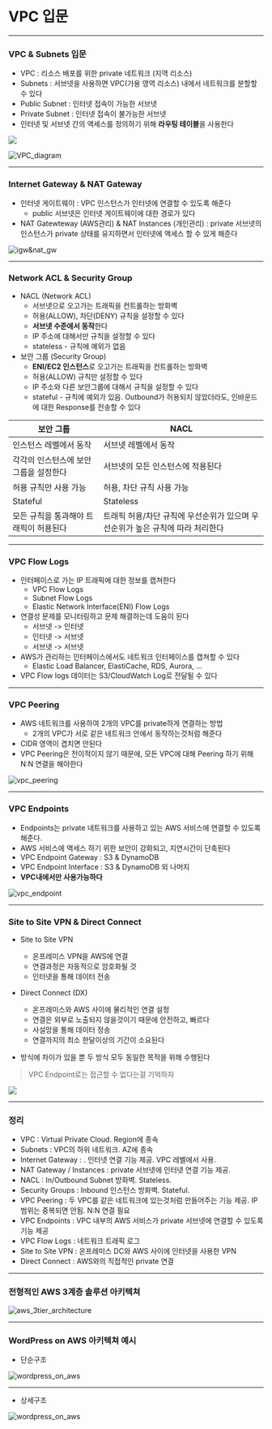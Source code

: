 # VPC 입문

---

### VPC & Subnets 입문

- VPC : 리소스 배포를 위한 private 네트워크 (지역 리소스)
- Subnets : 서브넷을 사용하면 VPC(가용 영역 리소스) 내에서 네트워크를 분할할 수 있다
- Public Subnet : 인터넷 접속이 가능한 서브넷
- Private Subnet : 인터넷 접속이 불가능한 서브넷
- 인터넷 및 서브넷 간의 액세스를 정의하기 위해 **라우팅 테이블**을 사용한다

![](./images/08_01.png)

![VPC_diagram](./images/08_02.png)

---

### Internet Gateway & NAT Gateway

- 인터넷 게이트웨이 : VPC 인스턴스가 인터넷에 연결할 수 있도록 해준다
  - public 서브넷은 인터넷 게이트웨이에 대한 경로가 있다
- NAT Gatewteway (AWS관리) & NAT Instances (개인관리) : private 서브넷의 인스턴스가 private 상태를 유지하면서 인터넷에 액세스 할 수 있게 해준다

![igw&nat_gw](./images/08_03.png)

---

### Network ACL & Security Group

- NACL (Network ACL)
  - 서브넷으로 오고가는 트래픽을 컨트롤하는 방화벽
  - 허용(ALLOW), 차단(DENY) 규칙을 설정할 수 있다
  - **서브넷 수준에서 동작**한다
  - IP 주소에 대해서만 규칙을 설정할 수 있다
  - stateless - 규칙에 예외가 없음
- 보안 그룹 (Security Group)
  - **ENI/EC2 인스턴스**로 오고가는 트래픽을 컨트롤하는 방화벽
  - 허용(ALLOW) 규칙만 설정할 수 있다
  - IP 주소와 다른 보안그룹에 대해서 규칙을 설정할 수 있다
  - stateful - 규칙에 예외가 있음. Outbound가 허용되지 않았더라도, 인바운드에 대한 Response를 전송할 수 있다

| 보안 그룹                              | NACL                                                                           |
| ---------------------------------------- | -------------------------------------------------------------------------------- |
| 인스턴스 레벨에서 동작                 | 서브넷 레벨에서 동작                                                           |
| 각각의 인스턴스에 보안그룹을 설정한다  | 서브넷의 모든 인스턴스에 적용된다                                              |
| 허용 규칙만 사용 가능                  | 허용, 차단 규칙 사용 가능                                                      |
| Stateful                               | Stateless                                                                      |
| 모든 규칙을 통과해야 트래픽이 허용된다 | 트래픽 허용/차단 규칙에 우선순위가 있으며 우선순위가 높은 규칙에 따라 처리한다 |

---

### VPC Flow Logs

- 인터페이스로 가는 IP 트래픽에 대한 정보를 캡쳐한다
  - VPC Flow Logs
  - Subnet Flow Logs
  - Elastic Network Interface(ENI) Flow Logs
- 연결성 문제를 모니터링하고 문제 해결하는데 도움이 된다
  - 서브넷 -> 인터넷
  - 인터넷 -> 서브넷
  - 서브넷 -> 서브넷
- AWS가 관리하는 인터페이스에서도 네트워크 인터페이스를 캡쳐할 수 있다
  - Elastic Load Balancer, ElastiCache, RDS, Aurora, ...
- VPC Flow logs 데이터는 S3/CloudWatch Log로 전달될 수 있다

---

### VPC Peering

- AWS 네트워크를 사용하여 2개의 VPC를 private하게 연결하는 방법
  - 2개의 VPC가 서로 같은 네트워크 안에서 동작하는것처럼 해준다
- CIDR 영역이 겹치면 안된다
- VPC Peering은 전이적이지 않기 때문에, 모든 VPC에 대해 Peering 하기 위해 N:N 연결을 해야한다

![vpc_peering](./images/08_04.png)

---

### VPC Endpoints

- Endpoints는 private 네트워크를 사용하고 있는 AWS 서비스에 연결할 수 있도록 해준다.
- AWS 서비스에 액세스 하기 위한 보안이 강화되고, 지연시간이 단축된다
- VPC Endpoint Gateway : S3 & DynamoDB
- VPC Endpoint Interface : S3 & DynamoDB 외 나머지
- **VPC내에서만 사용가능하다**

![vpc_endpoint](./images/08_05.png)

---

### Site to Site VPN & Direct Connect

- Site to Site VPN
  - 온프레미스 VPN을 AWS에 연결
  - 연결과정은 자동적으로 암호화될 것
  - 인터넷을 통해 데이터 전송
- Direct Connect (DX)
  - 온프레미스와 AWS 사이에 물리적인 연결 설정
  - 연결은 외부로 노출되지 않을것이기 때문에 안전하고, 빠르다
  - 사설망을 통해 데이터 정송
  - 연결까지의 최소 한달이상의 기간이 소요된다

- 방식에 차이가 있을 뿐 두 방식 모두 동일한 목적을 위해 수행된다

> VPC Endpoint로는 접근할 수 없다는걸 기억하자

![](./images/08_06.png)

---

### 정리

- VPC : Virtual Private Cloud. Region에 종속
- Subnets : VPC의 하위 네트워크. AZ에 종속
- Internet Gateway : . 인터넷 연결 기능 제공. VPC 레벨에서 사용.
- NAT Gateway / Instances : private 서브넷에 인터넷 연결 기능 제공.
- NACL : In/Outbound Subnet 방화벽. Stateless.
- Security Groups : Inbound 인스턴스 방화벽. Stateful.
- VPC Peering : 두 VPC를 같은 네트워크에 있는것처럼 만들어주는 기능 제공. IP범위는 중복되면 안됨. N:N 연결 필요
- VPC Endpoints : VPC 내부의 AWS 서비스가 private 서브넷에 연결할 수 있도록 기능 제공
- VPC Flow Logs : 네트워크 트래픽 로그
- Site to Site VPN : 온프레미스 DC와 AWS 사이에 인터넷을 사용한 VPN
- Direct Connect : AWS와의 직접적인 private 연결

---

### 전형적인 AWS 3계층 솔루션 아키텍쳐

![aws_3tier_architecture](./images/08_07.png)

---

### WordPress on AWS 아키텍쳐 예시

- 단순구조

![wordpress_on_aws](./images/08_08.png)

---

- 상세구조

![wordpress_on_aws](./images/08_09.png)

